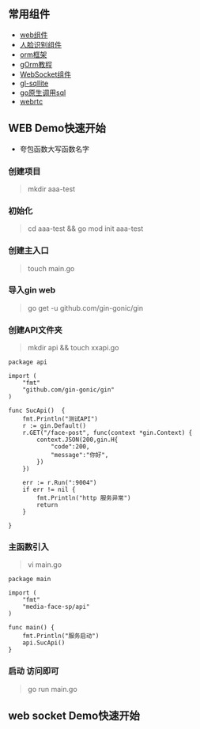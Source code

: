 
## 常用组件
 - [web组件](github.com/gin-gonic/gin) 
 - [人脸识别组件](github.com/Kagami/go-face) 
 - [orm框架](https://gorm.io/zh_CN/docs/connecting_to_the_database.html)
 - [gOrm教程](https://www.tizi365.com/archives/6.html) 
 - [WebSocket组件](https://github.com/gorilla/websocket)
 - [gl-sqllite](https://github.com/mattn/go-sqlite3)
 - [go原生调用sql]()
 - [webrtc](https://github.com/pion/webrtc/tree/master/examples/pion-to-pion)


## WEB Demo快速开始
- 夸包函数大写函数名字
### 创建项目
> mkdir aaa-test
### 初始化
> cd aaa-test && go mod init aaa-test
### 创建主入口
> touch main.go
### 导入gin web
> go get -u github.com/gin-gonic/gin
### 创建API文件夹
> mkdir api && touch xxapi.go
```
package api

import (
	"fmt"
	"github.com/gin-gonic/gin"
)

func SucApi()  {
	fmt.Println("测试API")
	r := gin.Default()
	r.GET("/face-post", func(context *gin.Context) {
		context.JSON(200,gin.H{
			"code":200,
			"message":"你好",
		})
	})

	err := r.Run(":9004")
	if err != nil {
		fmt.Println("http 服务异常")
		return
	}

}

```
### 主函数引入
> vi main.go

```
package main

import (
	"fmt"
	"media-face-sp/api"
)

func main() {
	fmt.Println("服务启动")
	api.SucApi()
}

```

### 启动 访问即可
> go run main.go


## web socket Demo快速开始

